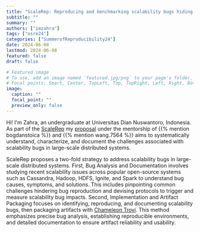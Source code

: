 ```yaml
---
title: "ScaleRep: Reproducing and benchmarking scalability bugs hiding in cloud systems"
subtitle: ""
summary: ""
authors: ["imzahra"]
tags: ["osre24"]
categories: ["SummerofReproducibility24"]
date: 2024-06-08
lastmod: 2024-06-08
featured: false
draft: false

# Featured image
# To use, add an image named `featured.jpg/png` to your page's folder.
# Focal points: Smart, Center, TopLeft, Top, TopRight, Left, Right, BottomLeft, Bottom, BottomRight.
image:
  caption: ""
  focal_point: ""
  preview_only: false
---
```


Hi! I'm Zahra, an undergraduate at Universitas Dian Nuswantoro, Indonesia. 
As part of the [ScaleRep](project/osre24/osu/scalerep/) my [proposal](https://drive.google.com/file/d/1Jfk7lRNIWfhFLkVHHN_ZkNQiTg4f8-xp/view?usp=sharing) under the mentorship of {{% mention bogdanstoica %}} and {{% mention wang.7564 %}} aims to systematically understand, characterize, and document the challenges associated with scalability bugs in large-scale distributed systems.

ScaleRep proposes a two-fold strategy to address scalability bugs in large-scale distributed systems. First, Bug Analysis and Documentation involves studying recent scalability issues across popular open-source systems such as Cassandra, Hadoop, HDFS, Ignite, and Spark to understand bug causes, symptoms, and solutions. This includes pinpointing common challenges hindering bug reproduction and devising protocols to trigger and measure scalability bug impacts. Second, Implementation and Artifact Packaging focuses on identifying, reproducing, and documenting scalability bugs, then packaging artifacts with [Chameleon Trovi](https://chameleoncloud.org/experiment/share/). This method emphasizes precise bug analysis, establishing reproducible environments, and detailed documentation to ensure artifact reliability and usability. 